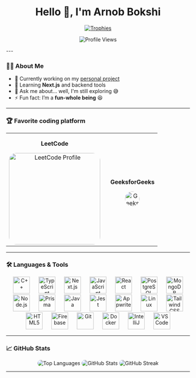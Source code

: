 <h1 align="center">Hello 👋, I'm Arnob Bokshi</h1>

<p align="center">
  <a href="https://github.com/arnob100"><img src="https://github-profile-trophy.vercel.app/?username=arnob100&theme=gruvbox&no-frame=true&row=1&column=6" alt="Trophies" /></a>
</p>

<!-- Profile Views Counter -->
<p align="center">
  <img src="https://komarev.com/ghpvc/?username=arnob100&label=Profile%20Views&color=ff69b4&style=flat-square" alt="Profile Views" />
</p>
---

### 👨‍💻 About Me
- 🔭 Currently working on my [personal project](https://github.com/arnob100/CustomizePhoneCase)
- 🌱 Learning **Next.js** and backend tools
- 💬 Ask me about… well, I'm still exploring 😅
- ⚡ Fun fact: I’m a **fun-whole being** 😆

---

### 🏆 Favorite coding platform
<div align="center">
  <table>
    <tr>
      <td align="center">
        <p><strong>LeetCode</strong></p>
        <a href="https://leetcode.com/arnob69" target="_blank">
          <img src="https://leetcard.jacoblin.cool/arnob69?theme=dark&font=Karma&ext=activity" alt="LeetCode Profile" height="250" style="border-radius: 20px;"/>
        </a>
      </td>
      <td align="center" style="padding-left: 20px;">
        <p><strong>GeeksforGeeks</strong></p>
        <a href="https://auth.geeksforgeeks.org/user/ararno47m4" target="_blank">
          <img src="https://raw.githubusercontent.com/rahuldkjain/github-profile-readme-generator/master/src/images/icons/Social/geeks-for-geeks.svg" alt="GeeksforGeeks" height="40" style="border-radius: 20px;"/>
        </a>
      </td>
    </tr>
  </table>
</div>

---

### 🛠 Languages & Tools
<p align="center">
  <img src="https://cdn.jsdelivr.net/gh/devicons/devicon/icons/cplusplus/cplusplus-original.svg" height="46" alt="C++" style="margin: 0 10px;"/>
  <img src="https://cdn.jsdelivr.net/gh/devicons/devicon/icons/typescript/typescript-original.svg" height="46" alt="TypeScript" style="margin: 0 10px;"/>
  <img src="https://cdn.jsdelivr.net/gh/devicons/devicon/icons/nextjs/nextjs-original.svg" height="46" alt="Next.js" style="margin: 0 10px;"/>
  <img src="https://cdn.jsdelivr.net/gh/devicons/devicon/icons/javascript/javascript-original.svg" height="46" alt="JavaScript" style="margin: 0 10px;"/>
  <img src="https://cdn.jsdelivr.net/gh/devicons/devicon/icons/react/react-original.svg" height="46" alt="React" style="margin: 0 10px;"/>
  <img src="https://cdn.jsdelivr.net/gh/devicons/devicon/icons/postgresql/postgresql-original.svg" height="46" alt="PostgreSQL" style="margin: 0 10px;"/>
  <img src="https://cdn.jsdelivr.net/gh/devicons/devicon/icons/mongodb/mongodb-original.svg" height="46" alt="MongoDB" style="margin: 0 10px;"/>
  <img src="https://cdn.jsdelivr.net/gh/devicons/devicon/icons/nodejs/nodejs-original.svg" height="46" alt="Node.js" style="margin: 0 10px;"/>
  <img src="https://cdn.jsdelivr.net/gh/devicons/devicon/icons/prisma/prisma-original.svg" height="46" alt="Prisma" style="margin: 0 10px;"/>
  <img src="https://cdn.jsdelivr.net/gh/devicons/devicon/icons/java/java-original.svg" height="46" alt="Java" style="margin: 0 10px;"/>
  <img src="https://cdn.jsdelivr.net/gh/devicons/devicon/icons/jest/jest-plain.svg" height="46" alt="Jest" style="margin: 0 10px;"/>
  <img src="https://cdn.jsdelivr.net/gh/devicons/devicon/icons/appwrite/appwrite-original.svg" height="46" alt="Appwrite" style="margin: 0 10px;"/>
  <img src="https://cdn.jsdelivr.net/gh/devicons/devicon/icons/linux/linux-original.svg" height="46" alt="Linux" style="margin: 0 10px;"/>
  <img src="https://cdn.jsdelivr.net/gh/devicons/devicon/icons/tailwindcss/tailwindcss-original-wordmark.svg" height="46" alt="Tailwind CSS" style="margin: 0 10px;"/>
  <img src="https://cdn.jsdelivr.net/gh/devicons/devicon/icons/html5/html5-original.svg" height="46" alt="HTML5" style="margin: 0 10px;"/>
  <img src="https://cdn.jsdelivr.net/gh/devicons/devicon/icons/firebase/firebase-plain.svg" height="46" alt="Firebase" style="margin: 0 10px;"/>
  <img src="https://cdn.jsdelivr.net/gh/devicons/devicon/icons/git/git-original.svg" height="46" alt="Git" style="margin: 0 10px;"/>
  <img src="https://cdn.jsdelivr.net/gh/devicons/devicon/icons/docker/docker-original.svg" height="46" alt="Docker" style="margin: 0 10px;"/>
  <img src="https://cdn.jsdelivr.net/gh/devicons/devicon/icons/intellij/intellij-original.svg" height="46" alt="IntelliJ" style="margin: 0 10px;"/>
  <img src="https://cdn.jsdelivr.net/gh/devicons/devicon/icons/vscode/vscode-original.svg" height="46" alt="VS Code" style="margin: 0 10px;"/>
</p>

---

### 📈 GitHub Stats
<p align="center">
  <img src="https://github-readme-stats.vercel.app/api/top-langs?username=arnob100&show_icons=true&locale=en&layout=compact&theme=gruvbox" alt="Top Languages" style="border-radius: 10px;"/>
  <img src="https://github-readme-stats.vercel.app/api?username=arnob100&show_icons=true&locale=en&theme=gruvbox" alt="GitHub Stats" style="border-radius: 10px;"/>
  <img src="https://github-readme-streak-stats.herokuapp.com/?user=arnob100&theme=gruvbox" alt="GitHub Streak" style="border-radius: 10px;"/>
</p>

---


